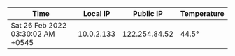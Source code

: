 | Time     | Local IP | Public IP | Temperature |
| ----------- | ----------- | ----------- | ----------- |
| Sat 26 Feb 2022 03:30:02 AM +0545      | 10.0.2.133     | 122.254.84.52  | 44.5° |
